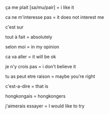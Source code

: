 ça me plait [sa/mu/pair] = i like it

ca ne m'interesse pas = it does not interest me

c'est sur

tout à fait = absolutely

selon moi = in my opinion

ca va aller = it will be ok

je n'y crois pas = i don't believe it

tu as peut etre raison = maybe you're right

c'est-a-dire = that is

hongkongais = hongkongers

j'aimerais essayer = I would like to try

